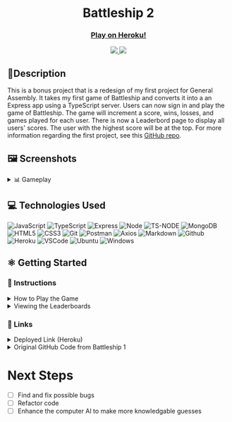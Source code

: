 # <h1 align="center">Battleship 2</h1>
#### <h3 align="center"><a href="https://battleship-two-404cb7137cf0.herokuapp.com/">Play on Heroku!</a></h3>

<div align="center">
 <a href="https://www.linkedin.com/in/nicholas-dimartino/" target="_blank">
      <img src="https://img.shields.io/badge/-linkedin.com/in/ndimartino-blue?style=flat&logo=Linkedin&logoColor=white">
 </a> 
 <a href="mailto:nick.l.dimartino@gmail.com" target="_blank">
    <img src="https://img.shields.io/badge/-nick.l.dimartino@gmail.com-c14438?style=flat&logo=Gmail&logoColor=white">
 </a>
</div>

## 📝Description
This is a bonus project that is a redesign of my first project for General Assembly.  It takes my first game of Battleship and converts it into a an Express app using a TypeScript server.  Users can now sign in and play the game of Battleship.  The game will increment a score, wins, losses, and games played for each user.  There is now a Leaderbord page to display all users' scores.  The user with the highest score will be at the top.  For more information regarding the first project, see this <a href="https://github.com/nickldimartino/Battleship-Game">GitHub repo</a>.

## 🖼️ Screenshots

<details>
 <summary> 📊 Gameplay</summary>
 
 | Description | Screenshot |
 |------------ | ------------|
 | <h3 align="center">Primary Theme</h3> | <img src="./public/imgs/primary-theme.png" width="500">
 | <h3 align="center">Classic Theme</h3> | <img src="./public/imgs/classic-theme.png" width="500">
 | <h3 align="center">Leaderboard</h3> | <img src="./public/imgs/leaderboard-page.png" width="500">
 
</details>

## 💻 Technologies Used

![JavaScript](https://img.shields.io/badge/JavaScript-323330?style=for-the-badge&logo=javascript&logoColor=F7DF1E)
![TypeScript](https://img.shields.io/badge/TypeScript-007ACC?style=for-the-badge&logo=typescript&logoColor=white)
![Express](https://img.shields.io/badge/Express%20js-000000?style=for-the-badge&logo=express&logoColor=white)
![Node](https://img.shields.io/badge/Node%20js-339933?style=for-the-badge&logo=nodedotjs&logoColor=white)
![TS-NODE](https://img.shields.io/badge/ts--node-3178C6?style=for-the-badge&logo=ts-node&logoColor=white)
![MongoDB](https://img.shields.io/badge/MongoDB-4EA94B?style=for-the-badge&logo=mongodb&logoColor=white)
![HTML5](https://img.shields.io/badge/HTML5-E34F26?style=for-the-badge&logo=html5&logoColor=white)
![CSS3](https://img.shields.io/badge/CSS3-1572B6?style=for-the-badge&logo=css3&logoColor=white)
![Git](https://img.shields.io/badge/GIT-E44C30?style=for-the-badge&logo=git&logoColor=white)
![Postman](https://img.shields.io/badge/Postman-FF6C37?style=for-the-badge&logo=Postman&logoColor=white)
![Axios](https://img.shields.io/badge/axios-671ddf?&style=for-the-badge&logo=axios&logoColor=white)
![Markdown](https://img.shields.io/badge/Markdown-000000?style=for-the-badge&logo=markdown&logoColor=white)
![Github](https://img.shields.io/badge/GitHub-100000?style=for-the-badge&logo=github&logoColor=white)
![Heroku](https://img.shields.io/badge/Heroku-430098?style=for-the-badge&logo=heroku&logoColor=white)
![VSCode](https://img.shields.io/badge/VSCode-0078D4?style=for-the-badge&logo=visual%20studio%20code&logoColor=white)
![Ubuntu](https://img.shields.io/badge/Ubuntu-E95420?style=for-the-badge&logo=ubuntu&logoColor=white)
![Windows](https://img.shields.io/badge/Windows-0078D6?style=for-the-badge&logo=windows&logoColor=white)


## ⚛️ Getting Started
### 📲 Instructions
<details>
<summary>How to Play the Game</summary>
1. Navigate to the nav bar on the top of the screen and click "Play Game".
 
2. Game is set for two players. Click the "Computer Player" button if you wish to play against to the computer.
 
3. Place your boats using the rules in the top-left of the screen.

4. Take turns guessing the other player's ships.  The first person to hit all other their opponent's boats (17 squares) wins!  Select "New Game" to play again.

5. The theme of the game, audio, and board switch delay can be modified.
</details>
<details>
<summary>Viewing the Leaderboards</summary>
1. Navigate to the nav bar on the top of the screen and click "Leaderboards".
 
2. A list of the players that have played the game will be displayed here.  The score is based on the number of hits and wins a player has.
</details>

### 🔗 Links

<details>
<summary>Deployed Link (Heroku)</summary>
<a href="https://battleship-two-404cb7137cf0.herokuapp.com/">https://battleship-two-404cb7137cf0.herokuapp.com/</a>
<p>Note: A security risk screen may appear.  This can be bypassed using the "details" button and "continue to site anyway" link.</p>
</details>
<details>
<summary>Original GitHub Code from Battleship 1</summary>
<a href="https://github.com/nickldimartino/Battleship-Game">https://github.com/nickldimartino/Battleship-Game</a>
</details>

# Next Steps
 
- [ ] Find and fix possible bugs
- [ ] Refactor code
- [ ] Enhance the computer AI to make more knowledgable guesses